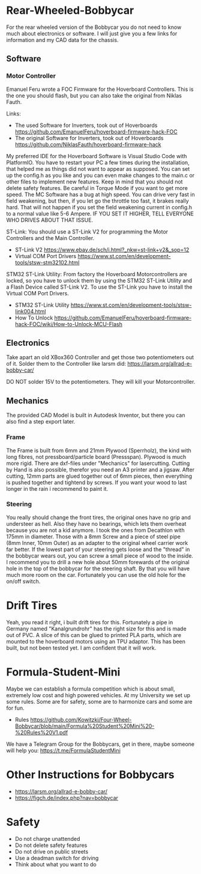 # Rear-Wheeled-Bobbycar
For the rear wheeled version of the Bobbycar you do not need to know much about electronics or software. I will just give you a few links for information and my CAD data for the chassis.

## Software

### Motor Controller
Emanuel Feru wrote a FOC Firmware for the Hoverboard Controllers. This is the one you should flash, but you can also take the original from Niklas Fauth.

Links:
- The used Software for Inverters, took out of Hoverboards https://github.com/EmanuelFeru/hoverboard-firmware-hack-FOC
- The original Software for Inverters, took out of Hoverboards https://github.com/NiklasFauth/hoverboard-firmware-hack

My preferred IDE for the Hoverboard Software is Visual Studio Code with PlatformIO. You have to restart your PC a few times during the installation, that helped me as things did not want to appear as supposed. You can set up the config.h as you like and you can even make changes to the main.c or other files to implement new features. Keep in mind that you should not delete safety features.
Be careful in Torque Mode if you want to get more speed. The MC Software has a bug at high speed. You can drive very fast in field weakening, but then, if you let go the throttle too fast, it brakes really hard. That will not happen if you set the field weakening current in config.h to a normal value like 5-6 Ampere. IF YOU SET IT HIGHER, TELL EVERYONE WHO DRIVES ABOUT THAT ISSUE. 

ST-Link:
You should use a ST-Link V2 for programming the Motor Controllers and the Main Controller.
- ST-Link V2 https://www.ebay.de/sch/i.html?_nkw=st-link+v2&_sop=12
- Virtual COM Port Drivers https://www.st.com/en/development-tools/stsw-stm32102.html

STM32 ST-Link Utility:
From factory the Hoverboard Motorcontrollers are locked, so you have to unlock them by using the STM32 ST-Link Utility and a Flash Device called ST-Link V2. To use the ST-Link you have to install the Virtual COM Port Drivers.
- STM32 ST-Link Utility https://www.st.com/en/development-tools/stsw-link004.html
- How To Unlock https://github.com/EmanuelFeru/hoverboard-firmware-hack-FOC/wiki/How-to-Unlock-MCU-Flash

## Electronics
Take apart an old XBox360 Controller and get those two potentiometers out of it. Solder them to the Controller like larsm did: https://larsm.org/allrad-e-bobby-car/

DO NOT solder 15V to the potentiometers. They will kill your Motorcontroller.

## Mechanics
The provided CAD Model is built in Autodesk Inventor, but there you can also find a step export later.


### Frame
The Frame is built from 6mm and 21mm Plywood (Sperrholz), the kind with long fibres, not pressboard/particle board (Pressspan). Plywood is much more rigid.
There are dxf-files under "Mechanics" for lasercutting. Cutting by Hand is also possible, therefor you need an A3 printer and a jigsaw.
After cutting, 12mm parts are glued together out of 6mm pieces, then everything is pushed together and tightend by screws.
If you want your wood to last longer in the rain i recommend to paint it.

### Steering
You really should change the front tires, the original ones have no grip and understeer as hell. Also they have no bearings, which lets them overheat because you are not a kid anymore. I took the ones from Decathlon with 175mm in diameter. Those with a 8mm Screw and a piece of steel pipe (8mm Inner, 10mm Outer) as an adapter to the original wheel carrier work far better.
If the lowest part of your steering gets loose and the "thread" in the bobbycar wears out, you can screw a small piece of wood to the inside.
I recommend you to drill a new hole about 50mm forewards of the original hole in the top of the bobbycar for the steering shaft. By that you will have much more room on the car. Fortunately you can use the old hole for the on/off switch.



# Drift Tires
Yeah, you read it right, i built drift tires for this. Fortunately a pipe in Germany named "Kanalgrundrohr" has the right size for this and is made out of PVC. A slice of this can be glued to printed PLA parts, which are mounted to the hoverboard motors using an TPU adaptor. This has been built, but not been tested yet. I am confident that it will work.



# Formula-Student-Mini
Maybe we can establish a formula competition which is about small, extremely low cost and high powered vehicles. At my University we set up some rules. Some are for safety, some are to harmonize cars and some are for fun.
- Rules https://github.com/Kowitzki/Four-Wheel-Bobbycar/blob/main/Formula%20Student%20Mini%20-%20Rules%20V1.pdf

We have a Telegram Group for the Bobbycars, get in there, maybe someone will help you: https://t.me/FormulaStudentMini



# Other Instructions for Bobbycars
- https://larsm.org/allrad-e-bobby-car/
- https://figch.de/index.php?nav=bobbycar



# Safety
- Do not charge unattended
- Do not delete safety features
- Do not drive on public streets
- Use a deadman switch for driving
- Think about what you want to do
